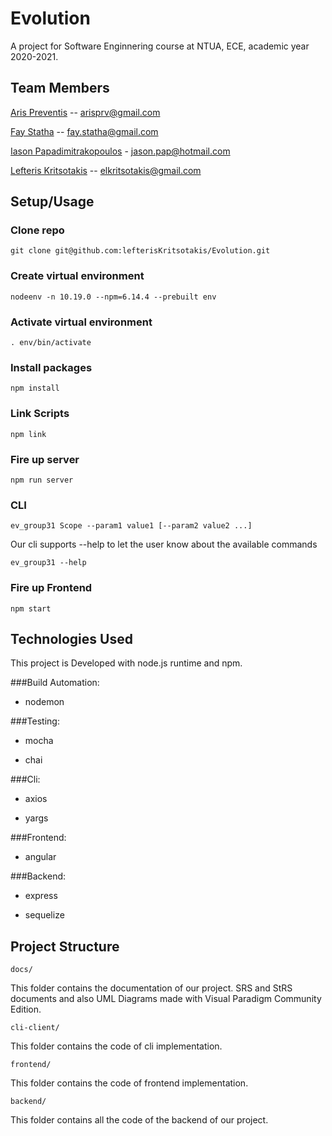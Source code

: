 # Evolution

A project for Software Enginnering course at NTUA, ECE, academic year 2020-2021.

## Team Members

[Aris Preventis](https://github.com/arispr) -- arisprv@gmail.com 

[Fay Statha](https://github.com/FayStatha) -- fay.statha@gmail.com

[Iason Papadimitrakopoulos](https://github.com/IasonasPap) - jason.pap@hotmail.com

[Lefteris Kritsotakis](https://github.com/lefterisKritsotakis) -- elkritsotakis@gmail.com

## Setup/Usage

### Clone repo

```git clone git@github.com:lefterisKritsotakis/Evolution.git```

### Create virtual environment

```nodeenv -n 10.19.0 --npm=6.14.4 --prebuilt env```

### Activate virtual environment

```. env/bin/activate```

### Install packages

```npm install```

### Link Scripts

```npm link```

### Fire up server

```npm run server```

### CLI

```ev_group31 Scope --param1 value1 [--param2 value2 ...]```

Our cli supports --help to let the user know about the available commands

```ev_group31 --help```

### Fire up Frontend

```npm start```

## Technologies Used

This project is Developed with node.js runtime and npm.


###Build Automation:

- nodemon

###Testing:

- mocha

- chai

###Cli:

- axios

- yargs

###Frontend:

- angular

###Backend:

- express

- sequelize


## Project Structure

```docs/```

This folder contains the documentation of our project. SRS and StRS documents and also UML Diagrams made with Visual Paradigm Community Edition.

```cli-client/```

This folder contains the code of cli implementation.

```frontend/```

This folder contains the code of frontend implementation.

```backend/```

This folder contains all the code of the backend of our project.
